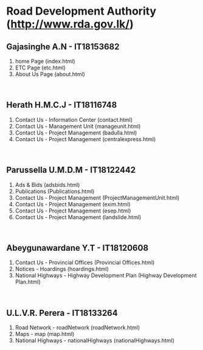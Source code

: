 # Road Development Authority (http://www.rda.gov.lk/)

## Gajasinghe A.N - IT18153682

<ol>
    <li>home Page (index.html)</li>
    <li>ETC Page (etc.html)</li>
    <li>About Us Page (about.html)</li>
</ol><br>

## Herath H.M.C.J - IT18116748

<ol>
    <li>Contact Us - Information Center (contact.html)</li>
    <li>Contact Us - Management Unit (manageunit.html)</li>
    <li>Contact Us - Project Management (badulla.html)</li>
    <li>Contact Us - Project Management (centralexpress.html)</li>
</ol><br>

## Parussella U.M.D.M - IT18122442

<ol>
    <li>Ads & Bids (adsbids.html)</li>
    <li>Publications (Publications.html)</li>
    <li>Contact Us - Project Management (ProjectManagementUnit.html)</li>
    <li>Contact Us - Project Management (exim.html)</li>
    <li>Contact Us - Project Management (esep.html)</li>
    <li>Contact Us - Project Management (landslide.html)</li>
</ol><br>

## Abeygunawardane Y.T - IT18120608

<ol>
    <li>Contact Us - Provincial Offices (Provincial Offices.html)</li>
    <li>Notices - Hoardings (hoardings.html)</li>
    <li>National Highways - Highway Development Plan (Highway Development Plan.html)</li>
</ol><br>

## U.L.V.R. Perera - IT18133264

<ol>
    <li>Road Network - roadNetwork (roadNetwork.html)</li>
    <li>Maps - map (map.html)</li>
    <li>National Highways - nationalHighways (nationalHighways.html)</li>
</ol>
